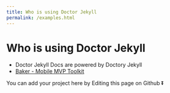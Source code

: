 ```yaml
---
title: Who is using Doctor Jekyll
permalink: /examples.html
---
```


# Who is using Doctor Jekyll

- Doctor Jekyll Docs are powered by Doctory Jekyll
- [Baker - Mobile MVP Toolkit](http://baker.thebakery.io/)

You can add your project here by Editing this page on Github ⏬